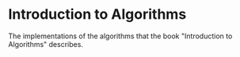 # Introduction to Algorithms
The implementations of the algorithms that the book "Introduction to Algorithms" describes.
